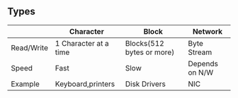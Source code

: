 ## Types

||Character|Block|Network|
|---|---|---|---|
|Read/Write|1 Character at a time|Blocks(512 bytes or more)|Byte Stream|
|Speed|Fast|Slow|Depends on N/W|
|Example|Keyboard,printers|Disk Drivers|NIC|
